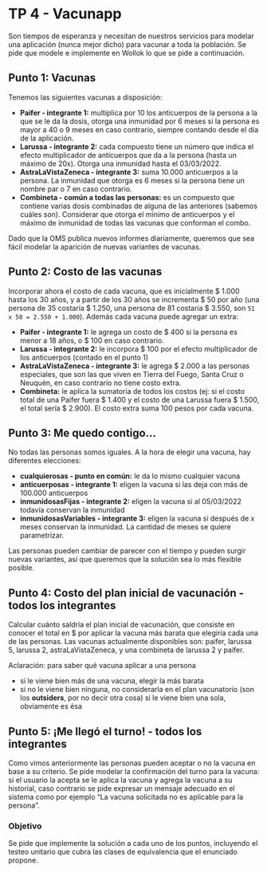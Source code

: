 # TP 4 - Vacunapp
Son tiempos de esperanza y necesitan de nuestros servicios para modelar una aplicación (nunca mejor dicho) para vacunar a toda la población. Se pide que modele e implemente en Wollok lo que se pide a continuación.

## Punto 1: Vacunas
Tenemos las siguientes vacunas a disposición:
- **Paifer - integrante 1:** multiplica por 10 los anticuerpos de la persona a la que se le da la dosis, otorga una inmunidad por 6 meses si la persona es mayor a 40 o 9 meses en caso contrario, siempre contando desde el día de la aplicación.
- **Larussa - integrante 2:** cada compuesto tiene un número que indica el efecto multiplicador de anticuerpos que da a la persona (hasta un máximo de 20x). Otorga una inmunidad hasta el 03/03/2022.
- **AstraLaVistaZeneca - integrante 3:** suma 10.000 anticuerpos a la persona. La inmunidad que otorga es 6 meses si la persona tiene un nombre par o 7 en caso contrario.
- **Combineta - común a todas las personas:** es un compuesto que contiene varias dosis combinadas de alguna de las anteriores (sabemos cuáles son). Considerar que otorga el mínimo de anticuerpos y el máximo de inmunidad de todas las vacunas que conforman el combo.

Dado que la OMS publica nuevos informes diariamente, queremos que sea fácil modelar la aparición de nuevas variantes de vacunas.

## Punto 2: Costo de las vacunas
Incorporar ahora el costo de cada vacuna, que es inicialmente $ 1.000 hasta los 30 años, y a partir de los 30 años se incrementa $ 50 por año (una persona de 35 costaría $ 1.250, una persona de 81 costaría $ 3.550, son ``51 x 50 = 2.550 + 1.000``). Además cada vacuna puede agregar un extra:
- **Paifer - integrante 1:** le agrega un costo de $ 400 si la persona es menor a 18 años, o $ 100 en caso contrario.
- **Larussa - integrante 2:** le incorpora $ 100 por el efecto multiplicador de los anticuerpos (contado en el punto 1)
- **AstraLaVistaZeneca - integrante 3:** le agrega $ 2.000 a las personas especiales, que son las que viven en Tierra del Fuego, Santa Cruz o Neuquén, en caso contrario no tiene costo extra.
- **Combineta:** le aplica la sumatoria de todos los costos (ej: si el costo total de una Paifer fuera $ 1.400 y el costo de una Larussa fuera $ 1.500, el total sería $ 2.900). El costo extra suma 100 pesos por cada vacuna.

## Punto 3: Me quedo contigo...
No todas las personas somos iguales. A la hora de elegir una vacuna, hay diferentes elecciones:
- **cualquierosas - punto en común:** le da lo mismo cualquier vacuna
- **anticuerposas - integrante 1:** eligen la vacuna si las deja con más de 100.000 anticuerpos
- **inmunidosasFijas - integrante 2:** eligen la vacuna si al 05/03/2022 todavía conservan la inmunidad
- **inmunidosasVariables - integrante 3:** eligen la vacuna si después de x meses conservan la inmunidad. La cantidad de meses se quiere parametrizar.

Las personas pueden cambiar de parecer con el tiempo y pueden surgir nuevas variantes, así que queremos que la solución sea lo más flexible posible.

## Punto 4: Costo del plan inicial de vacunación - todos los integrantes
Calcular cuánto saldría el plan inicial de vacunación, que consiste en conocer el total en $ por aplicar la vacuna más barata que elegiría cada una de las personas. Las vacunas actualmente disponibles son: paifer, larussa 5, larussa 2, astraLaVistaZeneca, y una combineta de larussa 2 y paifer.

Aclaración: para saber qué vacuna aplicar a una persona
- si le viene bien más de una vacuna, elegir la más barata
- si no le viene bien ninguna, no considerarla en el plan vacunatorio (son los **outsiders**, por no decir otra cosa)
si le viene bien una sola, obviamente es ésa

## Punto 5: ¡Me llegó el turno! - todos los integrantes
Como vimos anteriormente las personas pueden aceptar o no la vacuna en base a su criterio. Se pide modelar la confirmación del turno para la vacuna:  si el usuario la acepta se le aplica la vacuna y agrega la vacuna a su historial, caso contrario se pide expresar un mensaje adecuado en el sistema como por ejemplo “La vacuna solicitada no es aplicable para la persona”.

### Objetivo
Se pide que implemente la solución a cada uno de los puntos, incluyendo el testeo unitario que cubra las clases de equivalencia que el enunciado propone.

